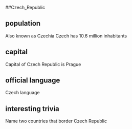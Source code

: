##Czech_Republic
## population
Also known as Czechia
Czech has 10.6 million inhabitants

## capital
Capital of Czech Republic is Prague
 
## official language
Czech language

## interesting trivia
Name two countries that border Czech Republic







